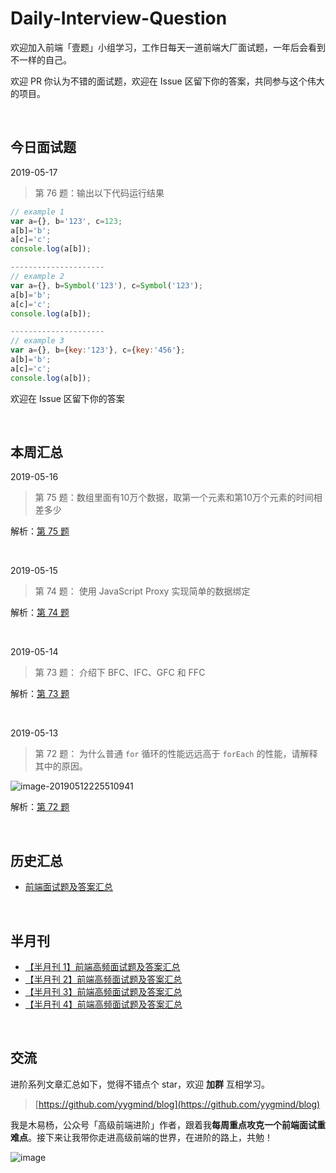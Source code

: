 # Daily-Interview-Question

欢迎加入前端「壹题」小组学习，工作日每天一道前端大厂面试题，一年后会看到不一样的自己。

欢迎 PR 你认为不错的面试题，欢迎在 Issue 区留下你的答案，共同参与这个伟大的项目。

<br/>




## 今日面试题

2019-05-17

> 第 76 题：输出以下代码运行结果

```js
// example 1
var a={}, b='123', c=123;  
a[b]='b';
a[c]='c';  
console.log(a[b]);

---------------------
// example 2
var a={}, b=Symbol('123'), c=Symbol('123');  
a[b]='b';
a[c]='c';  
console.log(a[b]);

---------------------
// example 3
var a={}, b={key:'123'}, c={key:'456'};  
a[b]='b';
a[c]='c';  
console.log(a[b]);
```



欢迎在 Issue 区留下你的答案

<br/>




## 本周汇总

2019-05-16

> 第 75 题：数组里面有10万个数据，取第一个元素和第10万个元素的时间相差多少

解析：[第 75 题](https://github.com/Advanced-Frontend/Daily-Interview-Question/issues/124)

<br/>



2019-05-15

> 第 74 题： 使用 JavaScript Proxy 实现简单的数据绑定

解析：[第 74 题](https://github.com/Advanced-Frontend/Daily-Interview-Question/issues/123)

<br/>



2019-05-14

> 第 73 题： 介绍下 BFC、IFC、GFC 和 FFC

解析：[第 73 题](https://github.com/Advanced-Frontend/Daily-Interview-Question/issues/122)

<br/>



2019-05-13

> 第 72 题： 为什么普通 `for` 循环的性能远远高于 `forEach` 的性能，请解释其中的原因。

![image-20190512225510941](https://ws2.sinaimg.cn/large/006tNc79gy1g2yxbg4ta8j31gh0u048h.jpg)



解析：[第 72 题](https://github.com/Advanced-Frontend/Daily-Interview-Question/issues/121)

<br/>





## 历史汇总

-   [前端面试题及答案汇总](https://github.com/Advanced-Frontend/Daily-Interview-Question/blob/master/datum/summary.md)

<br/>



## 半月刊

- [【半月刊 1】前端高频面试题及答案汇总](https://juejin.im/post/5c6977e46fb9a049fd1063dc)
- [【半月刊 2】前端高频面试题及答案汇总](https://juejin.im/post/5c7bd72ef265da2de80f7f17)
- [【半月刊 3】前端高频面试题及答案汇总](https://juejin.im/post/5c9ac3f66fb9a070e056718f)
- [【半月刊 4】前端高频面试题及答案汇总](https://juejin.im/post/5cb3376bf265da039c0543da)

<br/>



## 交流

进阶系列文章汇总如下，觉得不错点个 star，欢迎 **加群** 互相学习。

> [https://github.com/yygmind/blog](https://github.com/yygmind/blog)

我是木易杨，公众号「高级前端进阶」作者，跟着我**每周重点攻克一个前端面试重难点**。接下来让我带你走进高级前端的世界，在进阶的路上，共勉！

![image](https://github.com/yygmind/blog/raw/master/images/weixin_re.png)
